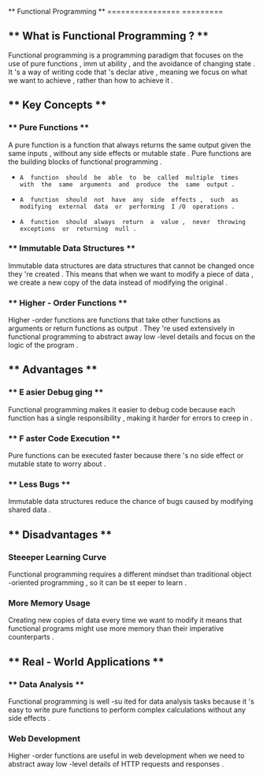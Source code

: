 ** Functional  Programming **
 ================ ========= 


 ** What  is  Functional  Programming ? **
 -------------------------------- 



 Functional  programming  is  a  programming  paradigm  that  focuses  on  the  use  of  pure  functions ,  imm ut ability ,  and  the  avoidance  of  changing  state .  It 's  a  way  of  writing  code  that 's  declar ative ,  meaning  we  focus  on  what  we  want  to  achieve ,  rather  than  how  to  achieve  it .

 ** Key  Concepts **
 --------------- 



 ###  ** Pure  Functions **



 A  pure  function  is  a  function  that  always  returns  the  same  output  given  the  same  inputs ,  without  any  side  effects  or  mutable  state .  Pure  functions  are  the  building  blocks  of  functional  programming .

 *     A  function  should  be  able  to  be  called  multiple  times  with  the  same  arguments  and  produce  the  same  output .

 *     A  function  should  not  have  any  side  effects ,  such  as  modifying  external  data  or  performing  I /O  operations .

 *     A  function  should  always  return  a  value ,  never  throwing  exceptions  or  returning  null .

 ###  ** Immutable  Data  Structures **


 Immutable  data  structures  are  data  structures  that  cannot  be  changed  once  they 're  created .  This  means  that  when  we  want  to  modify  a  piece  of  data ,  we  create  a  new  copy  of  the  data  instead  of  modifying  the  original .

 ###  ** Higher - Order  Functions **


 Higher -order  functions  are  functions  that  take  other  functions  as  arguments  or  return  functions  as  output .  They 're  used  extensively  in  functional  programming  to  abstract  away  low -level  details  and  focus  on  the  logic  of  the  program .

 ** Advantages **
 --------------


 ###  ** E asier  Debug ging **


 Functional  programming  makes  it  easier  to  debug  code  because  each  function  has  a  single  responsibility ,  making  it  harder  for  errors  to  creep  in .

 ###  ** F aster  Code  Execution **

 Pure  functions  can  be  executed  faster  because  there 's  no  side  effect  or  mutable  state  to  worry  about .

 ###  ** Less  Bugs **

 Immutable  data  structures  reduce  the  chance  of  bugs  caused  by  modifying  shared  data .

 ** Disadvantages **
 --------------- 


 ###     Steeeper  Learning  Curve 

 Functional  programming  requires  a  different  mindset  than  traditional  object -oriented  programming ,  so  it  can  be  st eeper  to  learn .

 ###     More  Memory  Usage 


 Creating  new  copies  of  data  every  time  we  want  to  modify  it  means  that  functional  programs  might  use  more  memory  than  their  imperative  counterparts .


 ** Real - World  Applications **
 --------------------------


 ###  ** Data  Analysis **


 Functional  programming  is  well -su ited  for  data  analysis  tasks  because  it 's  easy  to  write  pure  functions  to  perform  complex  calculations  without  any  side  effects .


 ###     Web  Development 

 Higher -order  functions  are  useful  in  web  development  when  we  need  to  abstract  away  low -level  details  of  HTTP  requests  and  responses .  